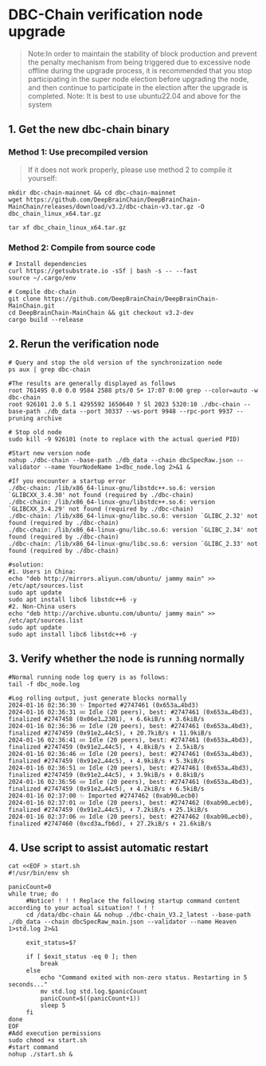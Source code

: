 # DBC-Chain verification node upgrade 


> Note:In order to maintain the stability of block production and prevent the penalty mechanism from being triggered due to excessive node offline during the upgrade process, it is recommended that you stop participating in the super node election before upgrading the node, and then continue to participate in the election after the upgrade is completed.
> Note: It is best to use ubuntu22.04 and above for the system
## 1. Get the new dbc-chain binary

### Method 1: Use precompiled version

> If it does not work properly, please use method 2 to compile it yourself:

```shell
mkdir dbc-chain-mainnet && cd dbc-chain-mainnet
wget https://github.com/DeepBrainChain/DeepBrainChain-MainChain/releases/download/v3.2/dbc-chain-v3.tar.gz -O dbc_chain_linux_x64.tar.gz

tar xf dbc_chain_linux_x64.tar.gz

```

### Method 2: Compile from source code

```shell
# Install dependencies
curl https://getsubstrate.io -sSf | bash -s -- --fast
source ~/.cargo/env

# Compile dbc-chain
git clone https://github.com/DeepBrainChain/DeepBrainChain-MainChain.git
cd DeepBrainChain-MainChain && git checkout v3.2-dev
cargo build --release

```

## 2. Rerun the verification node

```shell
# Query and stop the old version of the synchronization node
ps aux | grep dbc-chain

#The results are generally displayed as follows
root 761495 0.0 0.0 9584 2588 pts/0 S+ 17:07 0:00 grep --color=auto -w dbc-chain
root 926101 2.0 5.1 4295592 1650640 ? Sl 2023 5320:10 ./dbc-chain --base-path ./db_data --port 30337 --ws-port 9948 --rpc-port 9937 --pruning archive

# Stop old node
sudo kill -9 926101 (note to replace with the actual queried PID)

#Start new version node
nohup ./dbc-chain --base-path ./db_data --chain dbcSpecRaw.json --validator --name YourNodeName 1>dbc_node.log 2>&1 &

#If you encounter a startup error
./dbc-chain: /lib/x86_64-linux-gnu/libstdc++.so.6: version `GLIBCXX_3.4.30' not found (required by ./dbc-chain)
./dbc-chain: /lib/x86_64-linux-gnu/libstdc++.so.6: version `GLIBCXX_3.4.29' not found (required by ./dbc-chain)
./dbc-chain: /lib/x86_64-linux-gnu/libc.so.6: version `GLIBC_2.32' not found (required by ./dbc-chain)
./dbc-chain: /lib/x86_64-linux-gnu/libc.so.6: version `GLIBC_2.34' not found (required by ./dbc-chain)
./dbc-chain: /lib/x86_64-linux-gnu/libc.so.6: version `GLIBC_2.33' not found (required by ./dbc-chain)

#solution:
#1. Users in China:
echo "deb http://mirrors.aliyun.com/ubuntu/ jammy main" >> /etc/apt/sources.list
sudo apt update
sudo apt install libc6 libstdc++6 -y
#2. Non-China users
echo "deb http://archive.ubuntu.com/ubuntu/ jammy main" >> /etc/apt/sources.list
sudo apt update
sudo apt install libc6 libstdc++6 -y

```

## 3. Verify whether the node is running normally

```shell
#Normal running node log query is as follows:
tail -f dbc_node.log

#Log rolling output, just generate blocks normally
2024-01-16 02:36:30 ✨ Imported #2747461 (0x653a…4bd3)
2024-01-16 02:36:31 💤 Idle (20 peers), best: #2747461 (0x653a…4bd3), finalized #2747458 (0x06e1…2301), ⬇ 6.6kiB/s ⬆ 3.6kiB/s
2024-01-16 02:36:36 💤 Idle (20 peers), best: #2747461 (0x653a…4bd3), finalized #2747459 (0x91e2…44c5), ⬇ 20.7kiB/s ⬆ 11.9kiB/s
2024-01-16 02:36:41 💤 Idle (20 peers), best: #2747461 (0x653a…4bd3), finalized #2747459 (0x91e2…44c5), ⬇ 4.8kiB/s ⬆ 2.5kiB/s
2024-01-16 02:36:46 💤 Idle (20 peers), best: #2747461 (0x653a…4bd3), finalized #2747459 (0x91e2…44c5), ⬇ 4.9kiB/s ⬆ 5.3kiB/s
2024-01-16 02:36:51 💤 Idle (20 peers), best: #2747461 (0x653a…4bd3), finalized #2747459 (0x91e2…44c5), ⬇ 3.9kiB/s ⬆ 0.8kiB/s
2024-01-16 02:36:56 💤 Idle (20 peers), best: #2747461 (0x653a…4bd3), finalized #2747459 (0x91e2…44c5), ⬇ 4.2kiB/s ⬆ 6.5kiB/s
2024-01-16 02:37:00 ✨ Imported #2747462 (0xab90…ecb0)
2024-01-16 02:37:01 💤 Idle (20 peers), best: #2747462 (0xab90…ecb0), finalized #2747459 (0x91e2…44c5), ⬇ 7.2kiB/s ⬆ 25.1kiB/s
2024-01-16 02:37:06 💤 Idle (20 peers), best: #2747462 (0xab90…ecb0), finalized #2747460 (0xcd3a…fb6d), ⬇ 27.2kiB/s ⬆ 21.6kiB/s
```

## 4. Use script to assist automatic restart
```shell
cat <<EOF > start.sh
#!/usr/bin/env sh

panicCount=0
while true; do
     #Notice! ! ! ! Replace the following startup command content according to your actual situation! ! ! !
     cd /data/dbc-chain && nohup ./dbc-chain_V3.2_latest --base-path ./db_data --chain dbcSpecRaw_main.json --validator --name Heaven 1>std.log 2>&1

     exit_status=$?

     if [ $exit_status -eq 0 ]; then
         break
     else
         echo "Command exited with non-zero status. Restarting in 5 seconds..."
         mv std.log std.log.$panicCount
         panicCount=$((panicCount+1))
         sleep 5
     fi
done
EOF
#Add execution permissions
sudo chmod +x start.sh
#start command
nohup ./start.sh &
```
